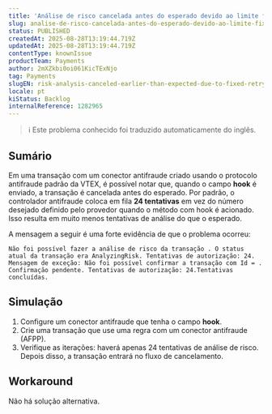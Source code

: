 ```yaml
---
title: 'Análise de risco cancelada antes do esperado devido ao limite fixo de tentativas'
slug: analise-de-risco-cancelada-antes-do-esperado-devido-ao-limite-fixo-de-tentativas
status: PUBLISHED
createdAt: 2025-08-28T13:19:44.719Z
updatedAt: 2025-08-28T13:19:44.719Z
contentType: knownIssue
productTeam: Payments
author: 2mXZkbi0oi061KicTExNjo
tag: Payments
slugEN: risk-analysis-canceled-earlier-than-expected-due-to-fixed-retry-limit
locale: pt
kiStatus: Backlog
internalReference: 1282965
---
```


>ℹ️ Este problema conhecido foi traduzido automaticamente do inglês.

## Sumário


Em uma transação com um conector antifraude criado usando o protocolo antifraude padrão da VTEX, é possível notar que, quando o campo **hook** é enviado, a transação é cancelada antes do esperado. Por padrão, o controlador antifraude coloca em fila **24 tentativas** em vez do número desejado definido pelo provedor quando o método com hook é acionado. Isso resulta em muito menos tentativas de análise do que o esperado.

A mensagem a seguir é uma forte evidência de que o problema ocorreu:

    Não foi possível fazer a análise de risco da transação . O status atual da transação era AnalyzingRisk. Tentativas de autorização: 24. Mensagem de exceção: Não foi possível confirmar a transação com Id = . Confirmação pendente. Tentativas de autorização: 24.Tentativas concluídas.

## Simulação



1. Configure um conector antifraude que tenha o campo **hook**.
2. Crie uma transação que use uma regra com um conector antifraude (AFPP).
3. Verifique as iterações: haverá apenas 24 tentativas de análise de risco. Depois disso, a transação entrará no fluxo de cancelamento.


## Workaround


Não há solução alternativa.



